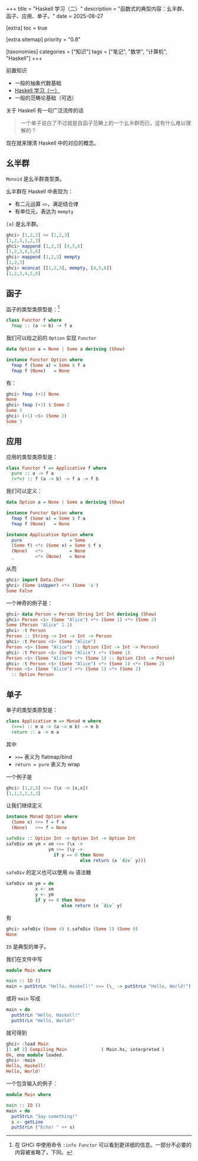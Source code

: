 +++
title = "Haskell 学习（二）"
description = "函数式的典型内容：幺半群、函子、应用、单子。"
date = 2025-08-27

[extra]
toc = true

[extra.sitemap]
priority = "0.8"

[taxonomies]
categories = ["知识"]
tags = ["笔记", "数学", "计算机", "Haskell"]
+++

前置知识
- 一般的抽象代数基础
- [Haskell 学习（一）](/posts/haskell-p1/)
- 一般的范畴论基础（可选）

关于 Haskell 有一句广泛流传的话
> 一个单子说白了不过就是自函子范畴上的一个幺半群而已，这有什么难以理解的？

现在就来理清 Haskell 中的对应的概念。

## 幺半群
`Monoid` 是幺半群类型类。

幺半群在 Haskell 中表现为：
* 有二元运算 `<>`，满足结合律
* 有单位元，表达为 `mempty`

`[a]` 是幺半群。
```hs
ghci> [1,2,3] <> [1,2,3]
[1,2,3,1,2,3]
ghci> mappend [1,2,3] [4,5,6]
[1,2,3,4,5,6]
ghci> mappend [1,2,3] mempty
[1,2,3]
ghci> mconcat [[1,2,3], mempty, [4,5,6]]
[1,2,3,4,5,6]
```

## 函子
函子的类型类原型是：[^omit]
```hs
class Functor f where
  fmap :: (a -> b) -> f a
```

我们可以给之前的 `Option` 实现 `Functor`
```hs
data Option a = None | Some a deriving (Show)

instance Functor Option where
  fmap f (Some a) = Some $ f a
  fmap f (None)   = None
```

有：
```hs
ghci> fmap (+1) None
None
ghci> fmap (+1) $ Some 2
Some 3
ghci> (+1) <$> (Some 2)
Some 3
```

## 应用
应用的类型类原型是：
```hs
class Functor f => Applicative f where
  pure :: a -> f a
  (<*>) :: f (a -> b) -> f a -> f b
```

我们可以定义：
```hs
data Option a = None | Some a deriving (Show)

instance Functor Option where
  fmap f (Some a) = Some $ f a
  fmap f (None)   = None

instance Applicative Option where
  pure                  = Some
  (Some f) <*> (Some x) = Some $ f x
  (None)   <*> _        = None
  _        <*> (None)   = None
```

从而
```hs
ghci> import Data.Char
ghci> (Some isUpper) <*> (Some 'a')
Some False
```

一个神奇的例子是：
```hs
ghci> data Person = Person String Int Int deriving (Show)
ghci> Person <$> (Some "Alice") <*> (Some 1) <*> (Some 2)
Some (Person "Alice" 1 2)
ghci> :t Person
Person :: String -> Int -> Int -> Person
ghci> :t Person <$> (Some "Alice")
Person <$> (Some "Alice") :: Option (Int -> Int -> Person)
ghci> :t Person <$> (Some "Alice") <*> (Some 1)
Person <$> (Some "Alice") <*> (Some 1) :: Option (Int -> Person)
ghci> :t Person <$> (Some "Alice") <*> (Some 1) <*> (Some 2)
Person <$> (Some "Alice") <*> (Some 1) <*> (Some 2)
  :: Option Person
```

## 单子
单子的类型类原型是：
```hs
class Applicative m => Monad m where
  (>>=) :: m a -> (a -> m b) -> m b
  return :: a -> m a
```

其中
* `>>=` 表义为 flatmap/bind
* `return = pure` 表义为 wrap

一个例子是
```hs
ghci> [1,2,3] >>= (\x -> [x,x])
[1,1,2,2,3,3]
```

让我们继续定义
```hs
instance Monad Option where
  (Some x) >>= f = f x
  (None)   >>= f = None

safeDiv :: Option Int -> Option Int -> Option Int
safeDiv xm ym = xm >>= (\x ->
                ym >>= (\y ->
                  if y == 0 then None
                            else return (x `div` y)))
```

`safeDiv` 的定义也可以使用 `do` 语法糖
```hs
safeDiv xm ym = do
           x <- xm
		   y <- ym
           if y == 0 then None
                     else return (x `div` y)
```

有
```hs
ghci> safeDiv (Some 4) $ safeDiv (Some 1) (Some 0)
None
```

`IO` 是典型的单子。

我们在文件中写
```hs
module Main where

main :: IO ()
main = putStrLn "Hello, Haskell!" >>= (\_ -> putStrLn "Hello, World!")
```

或将 `main` 写成
```hs
main = do
  putStrLn "Hello, Haskell!"
  putStrLn "Hello, World!"
```

就可得到
```hs
ghci> :load Main
[1 of 2] Compiling Main             ( Main.hs, interpreted )
Ok, one module loaded.
ghci> :main
Hello, Haskell!
Hello, World!
```

一个包含输入的例子：
```hs
module Main where

main :: IO ()
main = do
  putStrLn "Say something!"
  s <- getLine
  putStrLn ("Echo! " ++ s)
```

[^omit]: 在 GHCi 中使用命令 `:info Functor` 可以看到更详细的信息。一部分不必要的内容被省略了，下同。

